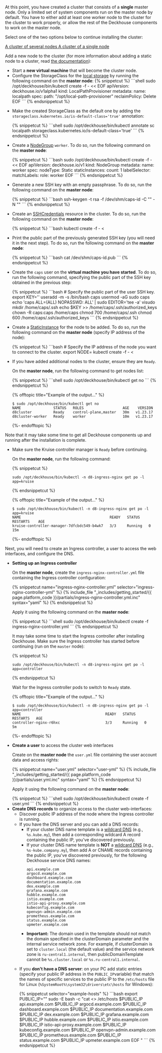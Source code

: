 <script type="text/javascript" src='{{ assets["getting-started.js"].digest_path }}'></script>
<script type="text/javascript" src='{{ assets["getting-started-access.js"].digest_path }}'></script>
<script type="text/javascript" src='{{ assets["bcrypt.js"].digest_path }}'></script>

At this point, you have created a cluster that consists of a **single** master node. Only a limited set of system components run on the master node by default. You have to either add at least one worker node to the cluster for the cluster to work properly, or allow the rest of the Deckhouse components to work on the master node.

Select one of the two options below to continue installing the cluster:

<div class="tabs">
        <a id='tab_layout_worker' href="javascript:void(0)" class="tabs__btn tabs__btn_revision active"
        onclick="openTabAndSaveStatus(event, 'tabs__btn_revision', 'tabs__content_worker', 'block_layout_master');
                 openTabAndSaveStatus(event, 'tabs__btn_revision', 'tabs__content_master', 'block_layout_worker');">
        A cluster of several nodes
        </a>
        <a id='tab_layout_master' href="javascript:void(0)" class="tabs__btn tabs__btn_revision"
        onclick="openTabAndSaveStatus(event, 'tabs__btn_revision', 'tabs__content_master', 'block_layout_worker');
                 openTabAndSaveStatus(event, 'tabs__btn_revision', 'tabs__content_worker', 'block_layout_master');">
        A cluster of a single node
        </a>
</div>

<div id="block_layout_master" class="tabs__content_master" style="display: none;">
<p>A single-node cluster may be sufficient, for example, for familiarization purposes.</p>
<ul>
  <li>
<p>Run the following command on the <strong>master node</strong>, to remove the taint from the master node and permit the other Deckhouse components to run on it:</p>

{% snippetcut %}
```bash
sudo /opt/deckhouse/bin/kubectl patch nodegroup master --type json -p '[{"op": "remove", "path": "/spec/nodeTemplate/taints"}]'
```
{% endsnippetcut %}
  </li>
  <li>
<p>Configure the StorageClass for the <a href="/documentation/v1/modules/031-local-path-provisioner/cr.html#localpathprovisioner">local storage</a> by running the following command on the <strong>master node</strong>:</p>
{% snippetcut %}
```shell
sudo /opt/deckhouse/bin/kubectl create -f - << EOF
apiVersion: deckhouse.io/v1alpha1
kind: LocalPathProvisioner
metadata:
  name: localpath
spec:
  path: "/opt/local-path-provisioner"
  reclaimPolicy: Delete
EOF
```
{% endsnippetcut %}
  </li>
  <li>
<p>Make the created StorageClass as the default one by adding the <code>storageclass.kubernetes.io/is-default-class='true'</code> annotation:</p>
{% snippetcut %}
```shell
sudo /opt/deckhouse/bin/kubectl annotate sc localpath storageclass.kubernetes.io/is-default-class='true'
```
{% endsnippetcut %}
  </li>
</ul>
</div>

<div id="block_layout_worker" class="tabs__content_worker">
<p>Add a new node to the cluster (for more information about adding a static node to a cluster, read <a href="/documentation/latest/modules/040-node-manager/examples.html#adding-a-static-node-to-a-cluster">the documentation</a>):</p>

<ul>
  <li>
    Start a <strong>new virtual machine</strong> that will become the cluster node.
  </li>
  <li>
  Configure the StorageClass for the <a href="/documentation/v1/modules/031-local-path-provisioner/cr.html#localpathprovisioner">local storage</a> by running the following command on the <strong>master node</strong>:
{% snippetcut %}
```shell
sudo /opt/deckhouse/bin/kubectl create -f - << EOF
apiVersion: deckhouse.io/v1alpha1
kind: LocalPathProvisioner
metadata:
  name: localpath
spec:
  path: "/opt/local-path-provisioner"
  reclaimPolicy: Delete
EOF
```
{% endsnippetcut %}
  </li>
  <li>
  <p>Make the created StorageClass as the default one by adding the <code>storageclass.kubernetes.io/is-default-class='true'</code> annotation:</p>
{% snippetcut %}
```shell
sudo /opt/deckhouse/bin/kubectl annotate sc localpath storageclass.kubernetes.io/is-default-class='true'
```
{% endsnippetcut %}
  </li>
  <li>
    <p>Create a <a href="/documentation/v1/modules/040-node-manager/cr.html#nodegroup">NodeGroup</a> <code>worker</code>. To do so, run the following command on the <strong>master node</strong>:</p>
{% snippetcut %}
```bash
sudo /opt/deckhouse/bin/kubectl create -f - << EOF
apiVersion: deckhouse.io/v1
kind: NodeGroup
metadata:
  name: worker
spec:
  nodeType: Static
  staticInstances:
    count: 1
    labelSelector:
      matchLabels:
        role: worker
EOF
```
{% endsnippetcut %}
  </li>
  <li>
    <p>Generate a new SSH key with an empty passphrase. To do so, run the following command on the <strong>master node</strong>:</p>
{% snippetcut %}
```bash
ssh-keygen -t rsa -f /dev/shm/caps-id -C "" -N ""
```
{% endsnippetcut %}
  </li>
  <li>
    <p>Create an <a href="/documentation/v1/modules/040-node-manager/cr.html#sshcredentials">SSHCredentials</a> resource in the cluster. To do so, run the following command on the <strong>master node</strong>:</p>
{% snippetcut %}
```bash
kubectl create -f - <<EOF
apiVersion: deckhouse.io/v1alpha1
kind: SSHCredentials
metadata:
  name: caps
spec:
  user: caps
  privateSSHKey: "`cat /dev/shm/caps-id | base64 -w0`"
EOF
```
{% endsnippetcut %}
  </li>
  <li>
    <p>Print the public part of the previously generated SSH key (you will need it in the next step). To do so, run the following command on the <strong>master node</strong>:</p>
{% snippetcut %}
```bash
cat /dev/shm/caps-id.pub
```
{% endsnippetcut %}
  </li>
  <li>
    <p>Create the <code>caps</code> user on the <strong>virtual machine you have started</strong>. To do so, run the following command, specifying the public part of the SSH key obtained in the previous step:</p>
{% snippetcut %}
```bash
# Specify the public part of the user SSH key.
export KEY='<SSH-PUBLIC-KEY>'
useradd -m -s /bin/bash caps
usermod -aG sudo caps
echo 'caps ALL=(ALL) NOPASSWD: ALL' | sudo EDITOR='tee -a' visudo
mkdir /home/caps/.ssh
echo $KEY >> /home/caps/.ssh/authorized_keys
chown -R caps:caps /home/caps
chmod 700 /home/caps/.ssh
chmod 600 /home/caps/.ssh/authorized_keys
```
{% endsnippetcut %}
  </li>
  <li>
    <p>Create a <a href="/documentation/v1/modules/040-node-manager/cr.html#staticinstance">StaticInstance</a> for the node to be added. To do so, run the following command on the <strong>master node</strong> (specify IP address of the node):</p>
{% snippetcut %}
```bash
# Specify the IP address of the node you want to connect to the cluster.
export NODE=<NODE-IP-ADDRESS>
kubectl create -f - <<EOF
apiVersion: deckhouse.io/v1alpha1
kind: StaticInstance
metadata:
  name: d8cluster-worker
  labels:
    role: worker
spec:
  address: "$NODE"
  credentialsRef:
    kind: SSHCredentials
    name: caps
EOF
```
{% endsnippetcut %}
  </li>
  <li><p>If you have added additional nodes to the cluster, ensure they are <code>Ready</code>.</p>
<p>On the <strong>master node</strong>, run the following command to get nodes list:</p>
{% snippetcut %}
```shell
sudo /opt/deckhouse/bin/kubectl get no
```
{% endsnippetcut %}

{% offtopic title="Example of the output..." %}
```
$ sudo /opt/deckhouse/bin/kubectl get no
NAME               STATUS   ROLES                  AGE    VERSION
d8cluster          Ready    control-plane,master   30m   v1.23.17
d8cluster-worker   Ready    worker                 10m   v1.23.17
```
{%- endofftopic %}
</li>
</ul>
</div>

<p>Note that it may take some time to get all Deckhouse components up and running after the installation is complete.</p>

<ul>
<li><p>Make sure the Kruise controller manager is <code>Ready</code> before continuing.</p>
<p>On the <strong>master node</strong>, run the following command:</p>

{% snippetcut %}
```shell
sudo /opt/deckhouse/bin/kubectl -n d8-ingress-nginx get po -l app=kruise
```
{% endsnippetcut %}

{% offtopic title="Example of the output..." %}
```
$ sudo /opt/deckhouse/bin/kubectl -n d8-ingress-nginx get po -l app=kruise
NAME                                         READY   STATUS    RESTARTS    AGE
kruise-controller-manager-7dfcbdc549-b4wk7   3/3     Running   0           15m
```
{%- endofftopic %}
</li></ul>

Next, you will need to create an Ingress controller, a user to access the web interfaces, and configure the DNS.
<ul><li><p><strong>Setting up an Ingress controller</strong></p>
<p>On the <strong>master node</strong>, create the <code>ingress-nginx-controller.yml</code> file containing the Ingress controller configuration:</p>
  {% snippetcut name="ingress-nginx-controller.yml" selector="ingress-nginx-controller-yml" %}
  {% include_file "_includes/getting_started/{{ page.platform_code }}/partials/ingress-nginx-controller.yml.inc" syntax="yaml" %}
  {% endsnippetcut %}
  <p>Apply it using the following command on the <strong>master node</strong>:</p>
{% snippetcut %}
```shell
sudo /opt/deckhouse/bin/kubectl create -f ingress-nginx-controller.yml
```
{% endsnippetcut %}

It may take some time to start the Ingress controller after installing Deckhouse. Make sure the Ingress controller has started before continuing (run on the <code>master</code> node):

{% snippetcut %}
```shell
sudo /opt/deckhouse/bin/kubectl -n d8-ingress-nginx get po -l app=controller
```
{% endsnippetcut %}

Wait for the Ingress controller pods to switch to <code>Ready</code> state.

{% offtopic title="Example of the output..." %}
```
$ sudo /opt/deckhouse/bin/kubectl -n d8-ingress-nginx get po -l app=controller
NAME                                       READY   STATUS    RESTARTS   AGE
controller-nginx-r6hxc                     3/3     Running   0          5m
```
{%- endofftopic %}
</li>
<li><p><strong>Create a user</strong> to access the cluster web interfaces</p>
<p>Create on the <strong>master node</strong> the <code>user.yml</code> file containing the user account data and access rights:</p>
{% snippetcut name="user.yml" selector="user-yml" %}
{% include_file "_includes/getting_started/{{ page.platform_code }}/partials/user.yml.inc" syntax="yaml" %}
{% endsnippetcut %}
<p>Apply it using the following command on the <strong>master node</strong>:</p>
{% snippetcut %}
```shell
sudo /opt/deckhouse/bin/kubectl create -f user.yml
```
{% endsnippetcut %}
</li>
<li><strong>Create DNS records</strong> to organize access to the cluster web-interfaces:
  <ul><li>Discover public IP address of the node where the Ingress controller is running.</li>
  <li>If you have the DNS server and you can add a DNS records:
  <ul>
    <li>If your cluster DNS name template is a <a href="https://en.wikipedia.org/wiki/Wildcard_DNS_record">wildcard DNS</a> (e.g., <code>%s.kube.my</code>), then add a corresponding wildcard A record containing the public IP, you've discovered previously.
    </li>
    <li>If your cluster DNS name template is <strong>NOT</strong> a <a
            href="https://en.wikipedia.org/wiki/Wildcard_DNS_record">wildcard DNS</a> (e.g., <code>%s-kube.company.my</code>), then add A or CNAME records containing the public IP, you've discovered previously, for the following Deckhouse service DNS names:
          <div class="highlight">
<pre class="highlight">
<code example-hosts>api.example.com
argocd.example.com
dashboard.example.com
documentation.example.com
dex.example.com
grafana.example.com
hubble.example.com
istio.example.com
istio-api-proxy.example.com
kubeconfig.example.com
openvpn-admin.example.com
prometheus.example.com
status.example.com
upmeter.example.com</code>
</pre>
        </div>
      </li>
      <li><strong>Important:</strong> The domain used in the template should not match the domain specified in the clusterDomain parameter and the internal service network zone. For example, if clusterDomain is set to <code>cluster.local</code> (the default value) and the service network zone is <code>ru-central1.internal</code>, then publicDomainTemplate cannot be <code>%s.cluster.local</code> or <code>%s.ru-central1.internal</code>.
      </li>
    </ul>
  </li>
  <li><p>If you <strong>don't have a DNS server</strong>: on your PC add static entries (specify your public IP address in the <code>PUBLIC_IP</code>variable) that match the names of specific services to the public IP to the <code>/etc/hosts</code> file for Linux (<code>%SystemRoot%\system32\drivers\etc\hosts</code> for Windows):</p>
{% snippetcut selector="example-hosts" %}
```bash
export PUBLIC_IP="<PUT_PUBLIC_IP_HERE>"
sudo -E bash -c "cat <<EOF >> /etc/hosts
$PUBLIC_IP api.example.com
$PUBLIC_IP argocd.example.com
$PUBLIC_IP dashboard.example.com
$PUBLIC_IP documentation.example.com
$PUBLIC_IP dex.example.com
$PUBLIC_IP grafana.example.com
$PUBLIC_IP hubble.example.com
$PUBLIC_IP istio.example.com
$PUBLIC_IP istio-api-proxy.example.com
$PUBLIC_IP kubeconfig.example.com
$PUBLIC_IP openvpn-admin.example.com
$PUBLIC_IP prometheus.example.com
$PUBLIC_IP status.example.com
$PUBLIC_IP upmeter.example.com
EOF
"
```
{% endsnippetcut %}
</li></ul>
</li>
</ul>

<script type="text/javascript">
$(document).ready(function () {
    generate_password(true);
    update_parameter('dhctl-user-password-hash', 'password', '<GENERATED_PASSWORD_HASH>', null, null);
    update_parameter('dhctl-user-password-hash', null, '<GENERATED_PASSWORD_HASH>', null, '[user-yml]');
    update_parameter('dhctl-user-password', null, '<GENERATED_PASSWORD>', null, '[user-yml]');
    update_parameter('dhctl-user-password', null, '<GENERATED_PASSWORD>', null, 'code span.c1');
    update_domain_parameters();
    config_highlight();
});

</script>
